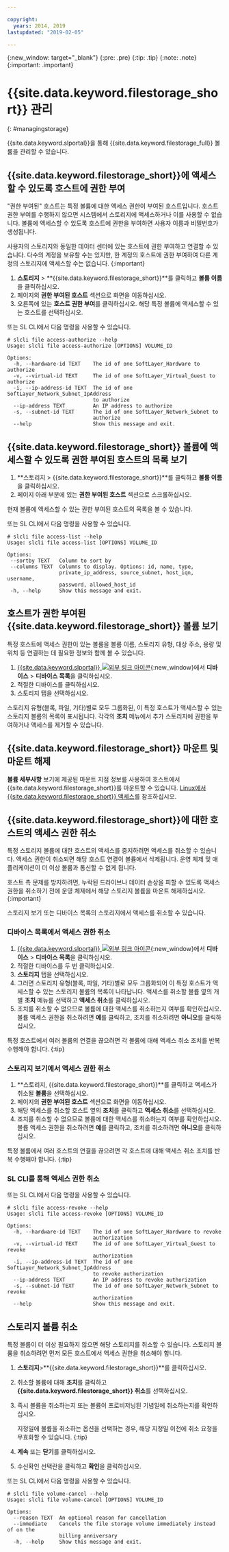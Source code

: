 ```yaml
---

copyright:
  years: 2014, 2019
lastupdated: "2019-02-05"

---
```

{:new_window: target="_blank"}
{:pre: .pre}
{:tip: .tip}
{:note: .note}
{:important: .important}


# {{site.data.keyword.filestorage_short}} 관리
{: #managingstorage}

{{site.data.keyword.slportal}}을 통해 {{site.data.keyword.filestorage_full}} 볼륨을 관리할 수 있습니다.

## {{site.data.keyword.filestorage_short}}에 액세스할 수 있도록 호스트에 권한 부여

"권한 부여된" 호스트는 특정 볼륨에 대한 액세스 권한이 부여된 호스트입니다. 호스트 권한 부여를 수행하지 않으면 시스템에서 스토리지에 액세스하거나 이를 사용할 수 없습니다. 볼륨에 액세스할 수 있도록 호스트에 권한을 부여하면 사용자 이름과 비밀번호가 생성됩니다.

사용자의 스토리지와 동일한 데이터 센터에 있는 호스트에 권한 부여하고 연결할 수 있습니다. 다수의 계정을 보유할 수는 있지만, 한 계정의 호스트에 권한 부여하여 다른 계정의 스토리지에 액세스할 수는 없습니다.
{:important}

1. **스토리지** > **{{site.data.keyword.filestorage_short}}**를 클릭하고 **볼륨 이름**을 클릭하십시오.
2. 페이지의 **권한 부여된 호스트** 섹션으로 화면을 이동하십시오.
3. 오른쪽에 있는 **호스트 권한 부여**를 클릭하십시오. 해당 특정 볼륨에 액세스할 수 있는 호스트를 선택하십시오.

또는 SL CLI에서 다음 명령을 사용할 수 있습니다.
```
# slcli file access-authorize --help
Usage: slcli file access-authorize [OPTIONS] VOLUME_ID

Options:
  -h, --hardware-id TEXT    The id of one SoftLayer_Hardware to authorize
  -v, --virtual-id TEXT     The id of one SoftLayer_Virtual_Guest to authorize
  -i, --ip-address-id TEXT  The id of one SoftLayer_Network_Subnet_IpAddress
                            to authorize
  --ip-address TEXT         An IP address to authorize
  -s, --subnet-id TEXT      The id of one SoftLayer_Network_Subnet to
                            authorize
  --help                    Show this message and exit.
```

## {{site.data.keyword.filestorage_short}} 볼륨에 액세스할 수 있도록 권한 부여된 호스트의 목록 보기

1. **스토리지 > {{site.data.keyword.filestorage_short}}**를 클릭하고 **볼륨 이름**을 클릭하십시오.
2. 페이지 아래 부분에 있는 **권한 부여된 호스트** 섹션으로 스크롤하십시오.

현재 볼륨에 액세스할 수 있는 권한 부여된 호스트의 목록을 볼 수 있습니다.

또는 SL CLI에서 다음 명령을 사용할 수 있습니다.
```
# slcli file access-list --help
Usage: slcli file access-list [OPTIONS] VOLUME_ID

Options:
 --sortby TEXT   Column to sort by
 --columns TEXT  Columns to display. Options: id, name, type,
                 private_ip_address, source_subnet, host_iqn, username,
                 password, allowed_host_id
 -h, --help      Show this message and exit.
```


## 호스트가 권한 부여된 {{site.data.keyword.filestorage_short}} 볼륨 보기

특정 호스트에 액세스 권한이 있는 볼륨을 볼륨 이름, 스토리지 유형, 대상 주소, 용량 및 위치 등 연결하는 데 필요한 정보와 함께 볼 수 있습니다.

1. [{{site.data.keyword.slportal}} ![외부 링크 아이콘](../../icons/launch-glyph.svg "외부 링크 아이콘")](https://control.softlayer.com/){:new_window}에서 **디바이스** > **디바이스 목록**을 클릭하십시오.
2. 적절한 디바이스를 클릭하십시오.
2. 스토리지 탭을 선택하십시오.

스토리지 유형(블록, 파일, 기타)별로 모두 그룹화된, 이 특정 호스트가 액세스할 수 있는 스토리지 볼륨의 목록이 표시됩니다. 각각의 **조치** 메뉴에서 추가 스토리지에 권한을 부여하거나 액세스를 제거할 수 있습니다.


## {{site.data.keyword.filestorage_short}} 마운트 및 마운트 해제

**볼륨 세부사항** 보기에 제공된 마운트 지점 정보를 사용하여 호스트에서 {{site.data.keyword.filestorage_short}}를 마운트할 수 있습니다. [Linux에서 {{site.data.keyword.filestorage_short}} 액세스](/docs/infrastructure/FileStorage?topic=FileStorage-mountingLinux)를 참조하십시오.


## {{site.data.keyword.filestorage_short}}에 대한 호스트의 액세스 권한 취소

특정 스토리지 볼륨에 대한 호스트의 액세스를 중지하려면 액세스를 취소할 수 있습니다. 액세스 권한이 취소되면 해당 호스트 연결이 볼륨에서 삭제됩니다. 운영 체제 및 애플리케이션이 더 이상 볼륨과 통신할 수 없게 됩니다.

호스트 측 문제를 방지하려면, 누락된 드라이브나 데이터 손상을 피할 수 있도록 액세스 권한을 취소하기 전에 운영 체제에서 해당 스토리지 볼륨을 마운트 해제하십시오.
{:important}

스토리지 보기 또는 디바이스 목록의 스토리지에서 액세스를 취소할 수 있습니다.

### 디바이스 목록에서 액세스 권한 취소

1. [{{site.data.keyword.slportal}} ![외부 링크 아이콘](../../icons/launch-glyph.svg "외부 링크 아이콘")](https://control.softlayer.com/){:new_window}에서 **디바이스** > **디바이스 목록**을 클릭하십시오.
2. 적절한 디바이스를 두 번 클릭하십시오.
3. **스토리지** 탭을 선택하십시오.
4. 그러면 스토리지 유형(블록, 파일, 기타)별로 모두 그룹화되어 이 특정 호스트가 액세스할 수 있는 스토리지 볼륨의 목록이 나타납니다. 액세스를 취소할 볼륨 옆의 개별 **조치** 메뉴를 선택하고 **액세스 취소**를 클릭하십시오.
5. 조치를 취소할 수 없으므로 볼륨에 대한 액세스를 취소하는지 여부를 확인하십시오. 볼륨 액세스 권한을 취소하려면 **예**를 클릭하고, 조치를 취소하려면 **아니오**를 클릭하십시오.

특정 호스트에서 여러 볼륨의 연결을 끊으려면 각 볼륨에 대해 액세스 취소 조치를 반복 수행해야 합니다.
{:tip}


### 스토리지 보기에서 액세스 권한 취소

1. **스토리지, {{site.data.keyword.filestorage_short}}**를 클릭하고 액세스가 취소될 **볼륨**을 선택하십시오.
2. 페이지의 **권한 부여된 호스트** 섹션으로 화면을 이동하십시오.
3. 해당 액세스를 취소할 호스트 옆의 **조치**를 클릭하고 **액세스 취소**를 선택하십시오.
4. 조치를 취소할 수 없으므로 볼륨에 대한 액세스를 취소하는지 여부를 확인하십시오. 볼륨 액세스 권한을 취소하려면 **예**를 클릭하고, 조치를 취소하려면 **아니오**를 클릭하십시오.

특정 볼륨에서 여러 호스트의 연결을 끊으려면 각 호스트에 대해 액세스 취소 조치를 반복 수행해야 합니다.
{:tip}

### SL CLI를 통해 액세스 권한 취소
또는 SL CLI에서 다음 명령을 사용할 수 있습니다.
```
# slcli file access-revoke --help
Usage: slcli file access-revoke [OPTIONS] VOLUME_ID

Options:
  -h, --hardware-id TEXT    The id of one SoftLayer_Hardware to revoke
                            authorization
  -v, --virtual-id TEXT     The id of one SoftLayer_Virtual_Guest to revoke
                            authorization
  -i, --ip-address-id TEXT  The id of one SoftLayer_Network_Subnet_IpAddress
                            to revoke authorization
  --ip-address TEXT         An IP address to revoke authorization
  -s, --subnet-id TEXT      The id of one SoftLayer_Network_Subnet to revoke
                            authorization
  --help                    Show this message and exit.
```

## 스토리지 볼륨 취소

특정 볼륨이 더 이상 필요하지 않으면 해당 스토리지를 취소할 수 있습니다. 스토리지 볼륨을 취소하려면 먼저 모든 호스트에서 액세스 권한을 취소해야 합니다.

1. **스토리지**>**{{site.data.keyword.filestorage_short}}**를 클릭하십시오.
2. 취소할 볼륨에 대해 **조치**를 클릭하고 **{{site.data.keyword.filestorage_short}} 취소**를 선택하십시오.
3. 즉시 볼륨을 취소하는지 또는 볼륨이 프로비저닝된 기념일에 취소하는지를 확인하십시오.

   지정일에 볼륨을 취소하는 옵션을 선택하는 경우, 해당 지정일 이전에 취소 요청을 무효화할 수 있습니다.
   {:tip}
4. **계속** 또는 **닫기**를 클릭하십시오.
5. 수신확인 선택란을 클릭하고 **확인**을 클릭하십시오.

또는 SL CLI에서 다음 명령을 사용할 수 있습니다.
```
# slcli file volume-cancel --help
Usage: slcli file volume-cancel [OPTIONS] VOLUME_ID

Options:
  --reason TEXT  An optional reason for cancellation
  --immediate    Cancels the file storage volume immediately instead of on the
                 billing anniversary
  -h, --help     Show this message and exit.
```
